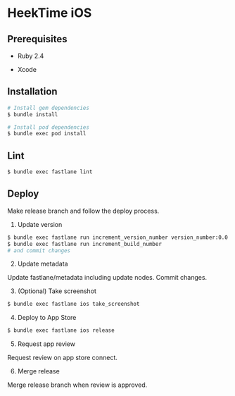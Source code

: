 HeekTime iOS
===

## Prerequisites

- Ruby 2.4

- Xcode


## Installation

```bash
# Install gem dependencies
$ bundle install

# Install pod dependencies
$ bundle exec pod install
```


## Lint

```bash
$ bundle exec fastlane lint
```


## Deploy

Make release branch and follow the deploy process.

1. Update version

```bash
$ bundle exec fastlane run increment_version_number version_number:0.0.0
$ bundle exec fastlane run increment_build_number
# and commit changes
```

2. Update metadata

Update fastlane/metadata including update nodes. Commit changes.

3. (Optional) Take screenshot

```bash
$ bundle exec fastlane ios take_screenshot
```

4. Deploy to App Store

```bash
$ bundle exec fastlane ios release
```

5. Request app review

Request review on app store connect.

6. Merge release

Merge release branch when review is approved.
